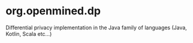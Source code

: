 # org.openmined.dp
Differential privacy implementation in the Java family of languages (Java, Kotlin, Scala etc...)
